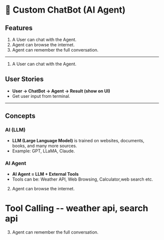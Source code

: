 # 🤖 Custom ChatBot (AI Agent)

## Features
1. A User can chat with the Agent.  
2. Agent can browse the internet.  
3. Agent can remember the full conversation.  

---

1. A User can chat with the Agent. 

## User Stories
- **User → ChatBot → Agent → Result (show on UI)**  
- Get user input from terminal.  

---

## Concepts

### AI (LLM)
- **LLM (Large Language Model)** is trained on websites, documents, books, and many more sources.  
- Example: GPT, LLaMA, Claude.  

### AI Agent
- **AI Agent = LLM + External Tools**  
- Tools can be: Weather API, Web Browsing, Calculator,web search etc.  




2. Agent can browse the internet.
# Tool Calling  -- weather api, search api
    


3. Agent can remember the full conversation.  
